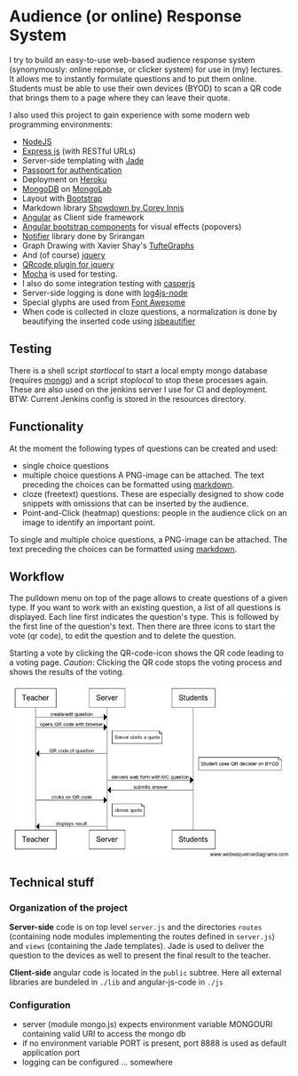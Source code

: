 # Audience (or online) Response System

I try to build an easy-to-use web-based audience response system (synonymously: online reponse, or clicker system) for use in (my) lectures.
It allows me to instantly formulate questions and to put them online. Students must be able to use their own devices (BYOD)
to scan a QR code that brings them to a page where they can leave their quote.

I also used this project to gain experience with some modern web programming environments:
* [NodeJS](http://nodejs.org)
* [Express js](http://expressjs.com) (with RESTful URLs)
* Server-side templating with [Jade](http://jade-lang.com)
* [Passport for authentication](http://passportjs.org)
* Deployment on [Heroku](http://www.heroku.com)
* [MongoDB](http://www.mongodb.org) on [MongoLab](http://mongolab.com)
* Layout with [Bootstrap](http://twitter.github.com/bootstrap/)
* Markdown library [Showdown by Corey Innis](https://github.com/coreyti/showdown)
* [Angular](http://angularjs.org) as Client side framework
* [Angular bootstrap components](http://angular-ui.github.io/bootstrap/)   for visual effects (popovers)
* [Notifier](https://github.com/Srirangan/notifer.js) library done by Srirangan
* Graph Drawing with Xavier Shay's [TufteGraphs](http://xaviershay.github.io/tufte-graph/)
* And (of course) [jquery](http://jquery.com)
* [QRcode plugin for jquery](http://jeromeetienne.github.com/jquery-qrcode/)
* [Mocha](http://visionmedia.github.io/mocha/) is used for testing.
* I also do some integration testing with [casperjs](http://casperjs.org)
* Server-side logging is done with [log4js-node](https://github.com/nomiddlename/log4js-node)
* Special glyphs are used from [Font Awesome](http://fortawesome.github.io/Font-Awesome/)
* When code is collected in cloze questions, a normalization is done by beautifying the inserted code using [jsbeautifier](https://github.com/einars/js-beautify)

## Testing
There is a shell script *startlocal* to start a local empty mongo database (requires [mongo](http://www.mongodb.org)) and a script *stoplocal* to stop these processes again.
These are also used on the jenkins server I use for CI and deployment. BTW: Current Jenkins config is stored in the resources directory.

## Functionality
At the moment the following types of questions can be created and used:
* single choice questions
* multiple choice questions A PNG-image can be attached. The text preceding the choices can be formatted using [markdown](http://de.wikipedia.org/wiki/Markdown).
* cloze (freetext) questions. These are especially designed to show code snippets with omissions that can be inserted by the audience.
* Point-and-Click (heatmap) questions: people in the audience click on an image to identify an important point.

To single and multiple choice questions, a PNG-image can be attached. The text preceding the choices can be formatted using [markdown](http://de.wikipedia.org/wiki/Markdown).

## Workflow
The pulldown menu on top of the page allows to create questions of a given type. If you want to work with an existing question, a list of all questions is displayed.
Each line first indicates the question's type. This is followed by the first line of the question's text. Then there are three icons to start the vote (qr code), to edit the question and to delete the question.

Starting a vote by clicking the QR-code-icon shows the QR code leading to a voting page. *Caution*: Clicking the QR code stops the voting process and shows the results of the voting.

![Usage Scenario](/resources/websequencediagrams.com/usageScenario.png)

## Technical stuff
### Organization of the project
**Server-side** code is on top level `server.js` and the directories `routes` (containing node modules implementing the routes defined in `server.js`) and `views` (containing the Jade templates).
Jade is used to deliver the question to the devices as well to present the final result to the teacher.


**Client-side** angular code is located in the `public` subtree. Here all external libraries are bundeled in `./lib` and angular-js-code in `./js`

### Configuration
* server (module mongo.js) expects environment variable MONGOURI containing valid URI to access the mongo db
* if no environment variable PORT is present, port 8888 is used as default application port
* logging can be configured ... somewhere